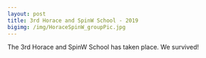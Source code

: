 ```yaml
---
layout: post
title: 3rd Horace and SpinW School - 2019 
bigimg: /img/HoraceSpinW_groupPic.jpg
---
```


The 3rd Horace and SpinW School has taken place. We survived!